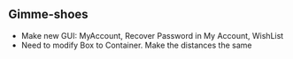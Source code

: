 ## Gimme-shoes
- Make new GUI: MyAccount, Recover Password in My Account, WishList 
- Need to modify Box to Container. Make the distances the same